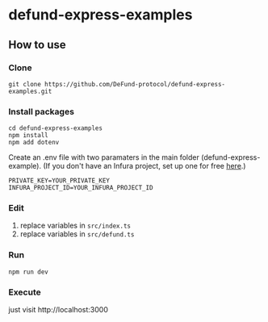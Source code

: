 # defund-express-examples

## How to use

### Clone

```shell
git clone https://github.com/DeFund-protocol/defund-express-examples.git
```

### Install packages

```shell
cd defund-express-examples
npm install
npm add dotenv
```

Create an .env file with two paramaters in the main folder (defund-express-example). (If you don't have an Infura project, set up one for free [here](https://infura.io/).)

```
PRIVATE_KEY=YOUR_PRIVATE_KEY
INFURA_PROJECT_ID=YOUR_INFURA_PROJECT_ID
```

### Edit

   1. replace variables in `src/index.ts`
   2. replace variables in `src/defund.ts`
   
### Run

```shell
npm run dev
```

### Execute

just visit http://localhost:3000
